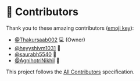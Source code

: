 # 🚀 Contributors  

Thank you to these amazing contributors ([emoji key](https://allcontributors.org/docs/en/emoji-key)):  

- [@Thakursaab002](https://github.com/Thakursaab002) 💻 (Owner)  
- [@heyyshivm1031](https://github.com/heyyshivm1031) 🐛  
- [@saurabh5540](https://github.com/saurabh5540) 📖  
- [@AgnihotriNikhil](https://github.com/AgnihotriNikhil) 🔧  

This project follows the [All Contributors](https://allcontributors.org) specification.